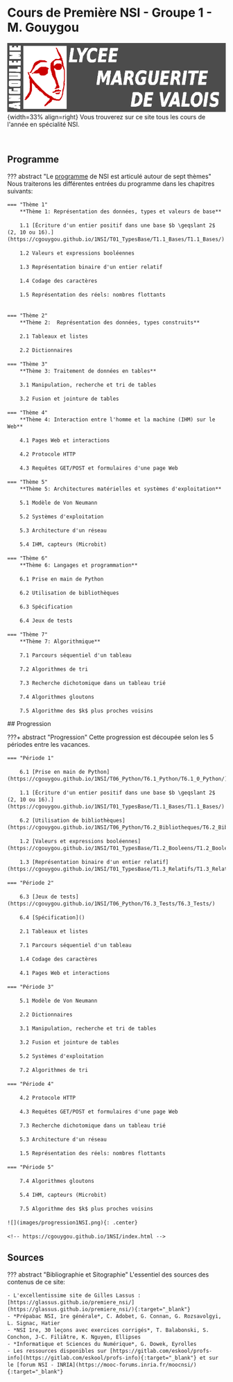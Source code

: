 # Cours de Première NSI - Groupe 1 - M. Gouygou


![mdv](images/logo_MdV_site.png){width=33% align=right}
Vous trouverez sur ce site tous les cours de l'année en spécialité NSI.

<br>

## Programme

??? abstract "Le [programme](data/Programme1NSI.pdf) de NSI est articulé autour de sept thèmes"
    Nous traiterons les différentes entrées du programme dans les chapitres suivants:

    === "Thème 1"
        **Thème 1: Représentation des données, types et valeurs de base**

        1.1 [Écriture d'un entier positif dans une base $b \geqslant 2$ (2, 10 ou 16).](https://cgouygou.github.io/1NSI/T01_TypesBase/T1.1_Bases/T1.1_Bases/)
        
        1.2 Valeurs et expressions booléennes

        1.3 Représentation binaire d'un entier relatif

        1.4 Codage des caractères
        
        1.5 Représentation des réels: nombres flottants

    
    === "Thème 2"
        **Thème 2:  Représentation des données, types construits**

        2.1 Tableaux et listes

        2.2 Dictionnaires

    === "Thème 3"
        **Thème 3: Traitement de données en tables**

        3.1 Manipulation, recherche et tri de tables

        3.2 Fusion et jointure de tables

    === "Thème 4"
        **Thème 4: Interaction entre l'homme et la machine (IHM) sur le Web**

        4.1 Pages Web et interactions

        4.2 Protocole HTTP

        4.3 Requêtes GET/POST et formulaires d'une page Web

    === "Thème 5"
        **Thème 5: Architectures matérielles et systèmes d'exploitation**

        5.1 Modèle de Von Neumann

        5.2 Systèmes d'exploitation

        5.3 Architecture d'un réseau

        5.4 IHM, capteurs (Microbit)

    === "Thème 6"
        **Thème 6: Langages et programmation**

        6.1 Prise en main de Python

        6.2 Utilisation de bibliothèques

        6.3 Spécification

        6.4 Jeux de tests

    === "Thème 7"
        **Thème 7: Algorithmique**
        
        7.1 Parcours séquentiel d'un tableau

        7.2 Algorithmes de tri
        
        7.3 Recherche dichotomique dans un tableau trié

        7.4 Algorithmes gloutons

        7.5 Algorithme des $k$ plus proches voisins

## Progression

???+ abstract "Progression"
    Cette progression est découpée selon les 5 périodes entre les vacances.

    === "Période 1"

        6.1 [Prise en main de Python](https://cgouygou.github.io/1NSI/T06_Python/T6.1_Python/T6.1_0_Python/)

        1.1 [Écriture d'un entier positif dans une base $b \geqslant 2$ (2, 10 ou 16).](https://cgouygou.github.io/1NSI/T01_TypesBase/T1.1_Bases/T1.1_Bases/)
        
        6.2 [Utilisation de bibliothèques](https://cgouygou.github.io/1NSI/T06_Python/T6.2_Bibliotheques/T6.2_Bibliotheques/)

        1.2 [Valeurs et expressions booléennes](https://cgouygou.github.io/1NSI/T01_TypesBase/T1.2_Booleens/T1.2_Booleens/)

        1.3 [Représentation binaire d'un entier relatif](https://cgouygou.github.io/1NSI/T01_TypesBase/T1.3_Relatifs/T1.3_Relatifs/)
    
    === "Période 2"

        6.3 [Jeux de tests](https://cgouygou.github.io/1NSI/T06_Python/T6.3_Tests/T6.3_Tests/)

        6.4 [Spécification]()

        2.1 Tableaux et listes

        7.1 Parcours séquentiel d'un tableau

        1.4 Codage des caractères

        4.1 Pages Web et interactions

    === "Période 3"

        5.1 Modèle de Von Neumann

        2.2 Dictionnaires

        3.1 Manipulation, recherche et tri de tables

        3.2 Fusion et jointure de tables

        5.2 Systèmes d'exploitation

        7.2 Algorithmes de tri
    
    === "Période 4"

        4.2 Protocole HTTP

        4.3 Requêtes GET/POST et formulaires d'une page Web

        7.3 Recherche dichotomique dans un tableau trié

        5.3 Architecture d'un réseau

        1.5 Représentation des réels: nombres flottants
    
    === "Période 5"

        7.4 Algorithmes gloutons

        5.4 IHM, capteurs (Microbit)

        7.5 Algorithme des $k$ plus proches voisins

    ![](images/progression1NSI.png){: .center} 

    <!-- https://cgouygou.github.io/1NSI/index.html -->


## Sources

??? abstract "Bibliographie et Sitographie"
    L'essentiel des sources des contenus de ce site:

    - L'excellentissime site de Gilles Lassus : [https://glassus.github.io/premiere_nsi/](https://glassus.github.io/premiere_nsi/){:target="_blank"} 
    - *Prépabac NSI, 1re générale*, C. Adobet, G. Connan, G. Rozsavolgyi, L. Signac, Hatier
    - *NSI 1re, 30 leçons avec exercices corrigés*, T. Balabonski, S. Conchon, J-C. Filiâtre, K. Nguyen, Ellipses
    - *Informatique et Sciences du Numérique*, G. Dowek, Eyrolles
    - Les ressources disponibles sur [https://gitlab.com/eskool/profs-info](https://gitlab.com/eskool/profs-info){:target="_blank"} et sur le [forum NSI - INRIA](https://mooc-forums.inria.fr/moocnsi/){:target="_blank"}


